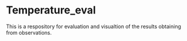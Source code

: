 # Temperature_eval

This is a respository for evaluation and visualtion of the results obtaining from observations.
